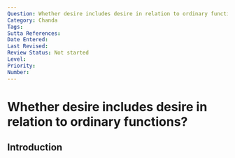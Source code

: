 ```yaml
---
Question: Whether desire includes desire in relation to ordinary functions?
Category: Chanda
Tags:
Sutta References:
Date Entered:
Last Revised:
Review Status: Not started
Level:
Priority:
Number:
---
```


# Whether desire includes desire in relation to ordinary functions?

## Introduction

<!-- 

Notes:

The question is basically: does desire, as in the desire we seek to end, include desire to, say, wake up, shower, have a meal?

 -->

